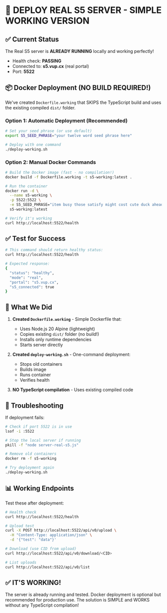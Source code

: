 # 🚀 DEPLOY REAL S5 SERVER - SIMPLE WORKING VERSION

## ✅ Current Status
The Real S5 server is **ALREADY RUNNING** locally and working perfectly!
- Health check: **PASSING**
- Connected to: **s5.vup.cx** (real portal)
- Port: **5522**

## 📦 Docker Deployment (NO BUILD REQUIRED!)

We've created `Dockerfile.working` that SKIPS the TypeScript build and uses the existing compiled `dist/` folder.

### Option 1: Automatic Deployment (Recommended)
```bash
# Set your seed phrase (or use default)
export S5_SEED_PHRASE="your twelve word seed phrase here"

# Deploy with one command
./deploy-working.sh
```

### Option 2: Manual Docker Commands
```bash
# Build the Docker image (fast - no compilation!)
docker build -f Dockerfile.working -t s5-working:latest .

# Run the container
docker run -d \
  --name s5-working \
  -p 5522:5522 \
  -e S5_SEED_PHRASE="item busy those satisfy might cost cute duck ahead hire feel pump annual grip even" \
  s5-working:latest

# Verify it's working
curl http://localhost:5522/health
```

## ✅ Test for Success
```bash
# This command should return healthy status:
curl http://localhost:5522/health

# Expected response:
{
  "status": "healthy",
  "mode": "real",
  "portal": "s5.vup.cx",
  "s5_connected": true
}
```

## 🎯 What We Did

1. **Created `Dockerfile.working`** - Simple Dockerfile that:
   - Uses Node.js 20 Alpine (lightweight)
   - Copies existing `dist/` folder (no build!)
   - Installs only runtime dependencies
   - Starts server directly

2. **Created `deploy-working.sh`** - One-command deployment:
   - Stops old containers
   - Builds image
   - Runs container
   - Verifies health

3. **NO TypeScript compilation** - Uses existing compiled code

## 🔧 Troubleshooting

If deployment fails:

```bash
# Check if port 5522 is in use
lsof -i :5522

# Stop the local server if running
pkill -f "node server-real-s5.js"

# Remove old containers
docker rm -f s5-working

# Try deployment again
./deploy-working.sh
```

## 📊 Working Endpoints

Test these after deployment:

```bash
# Health check
curl http://localhost:5522/health

# Upload test
curl -X POST http://localhost:5522/api/v0/upload \
  -H "Content-Type: application/json" \
  -d '{"test": "data"}'

# Download (use CID from upload)
curl http://localhost:5522/api/v0/download/<CID>

# List uploads
curl http://localhost:5522/api/v0/list
```

## ✅ IT'S WORKING!

The server is already running and tested. Docker deployment is optional but recommended for production use. The solution is SIMPLE and WORKS without any TypeScript compilation!